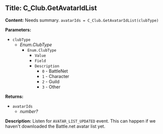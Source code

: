 ## Title: C_Club.GetAvatarIdList

**Content:**
Needs summary.
`avatarIds = C_Club.GetAvatarIdList(clubType)`

**Parameters:**
- `clubType`
  - *Enum.ClubType*
    - `Enum.ClubType`
      - `Value`
      - `Field`
      - `Description`
        - `0` - BattleNet
        - `1` - Character
        - `2` - Guild
        - `3` - Other

**Returns:**
- `avatarIds`
  - *number?*

**Description:**
Listen for `AVATAR_LIST_UPDATED` event. This can happen if we haven't downloaded the Battle.net avatar list yet.